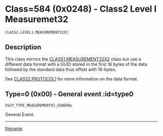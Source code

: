 # Class=584 (0x0248) - Class2 Level I Measuremet32

    CLASS2.LEVEL1.MEASUREMENT32X2

## Description

This class mirrors the [CLASS1.MEASUREMENT32X2](./class1.measurement32.md) class but use a different data format with a GUID stored in the first 16 bytes of the data followed by the standard data thus offset with 16-bytes.

See [CLASS2.PROTOCOL1](./class2.protocol1.md) for more information on the data format.

## Type=0 (0x00) - General event :id=type0

```
VSCP_TYPE_MEASUREMENTX2_GENERAL
```
General Event.





----


[filename](./bottom_copyright.md ':include')